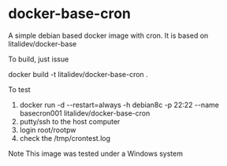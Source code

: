 # docker-base-cron
A simple debian based docker image with cron.  It is based on litalidev/docker-base


To build, just issue

  docker build -t litalidev/docker-base-cron .


To test
  1. docker run -d --restart=always -h debian8c -p 22:22 --name basecron001 litalidev/docker-base-cron
  2. putty/ssh to the host computer
  3. login root/rootpw
  4. check the /tmp/crontest.log


Note
  This image was tested under a Windows system

